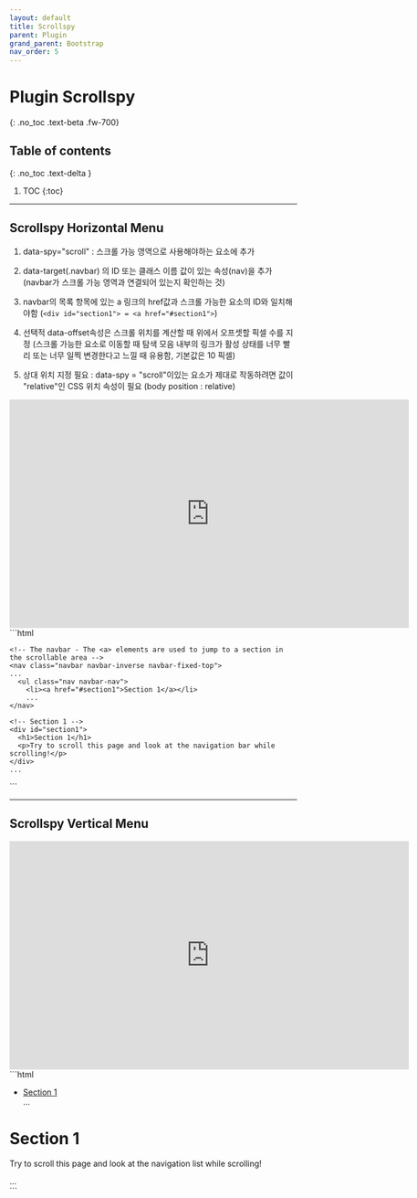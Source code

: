```yaml
---
layout: default
title: Scrollspy
parent: Plugin
grand_parent: Bootstrap
nav_order: 5
---
```


# Plugin Scrollspy
{: .no_toc .text-beta .fw-700}

## Table of contents
{: .no_toc .text-delta }

1. TOC
{:toc}

---

## Scrollspy Horizontal Menu

1. data-spy="scroll" : 스크롤 가능 영역으로 사용해야하는 요소에 추가

2. data-target(.navbar) 의 ID 또는 클래스 이름 값이 있는 속성(nav)을 추가 (navbar가 스크롤 가능 영역과 연결되어 있는지 확인하는 것)

3. navbar의 목록 항목에 있는 a 링크의 href값과 스크롤 가능한 요소의 ID와 일치해야함 (`<div id="section1"> = <a href="#section1">`) 

4. 선택적 data-offset속성은 스크롤 위치를 계산할 때 위에서 오프셋할 픽셀 수를 지정 (스크롤 가능한 요소로 이동할 때 탐색 모음 내부의 링크가 활성 상태를 너무 빨리 또는 너무 일찍 변경한다고 느낄 때 유용함, 기본값은 10 픽셀)

5. 상대 위치 지정 필요 : data-spy = "scroll"이있는 요소가 제대로 작동하려면 값이 "relative"인 CSS 위치 속성이 필요 (body position : relative)

<div class="code-example" markdown="1">
<iframe src="https://gekdev.github.io/docs/bootstrap/plugin/example/plg_spy_basic.html" height="400" width="700" style="border:none;" title=" example"></iframe>
</div>
```html
<!-- The scrollable area -->
<body data-spy="scroll" data-target=".navbar" data-offset="50">

    <!-- The navbar - The <a> elements are used to jump to a section in the scrollable area -->
    <nav class="navbar navbar-inverse navbar-fixed-top">
    ...
      <ul class="nav navbar-nav">
        <li><a href="#section1">Section 1</a></li>
        ...
    </nav>

    <!-- Section 1 -->
    <div id="section1">
      <h1>Section 1</h1>
      <p>Try to scroll this page and look at the navigation bar while scrolling!</p>
    </div>
    ...

</body>
```

---

## Scrollspy Vertical Menu

<div class="code-example" markdown="1">
<iframe src="https://gekdev.github.io/docs/bootstrap/plugin/example/plg_spy_vert.html" height="400" width="700" style="border:none;" title=" example"></iframe>
</div>
```html
<body data-spy="scroll" data-target="#myScrollspy" data-offset="20">

  <div class="container">
    <div class="row">
      <nav class="col-sm-3" id="myScrollspy">
        <ul class="nav nav-pills nav-stacked">
          <li><a href="#section1">Section 1</a></li>
          ...
        </ul>
      </nav>
      <div class="col-sm-9">
        <div id="section1">
          <h1>Section 1</h1>
          <p>Try to scroll this page and look at the navigation list while scrolling!</p>
        </div>
        ...
      </div>
    </div>
  </div>

</body>
```
